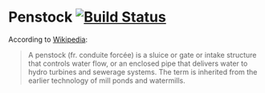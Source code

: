 # Penstock [![Build Status](https://travis-ci.com/woodenmill/penstock.svg?branch=master)](https://travis-ci.com/woodenmill/penstock)

According to [Wikipedia](https://en.wikipedia.org/wiki/Penstock):

> A penstock (fr. conduite forcée) is a sluice or gate or intake structure that controls water flow, or an enclosed pipe that delivers water to hydro turbines and sewerage systems. The term is inherited from the earlier technology of mill ponds and watermills.
